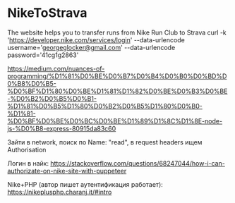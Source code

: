 # NikeToStrava
The website helps you to transfer runs from Nike Run Club to Strava
curl -k 'https://developer.nike.com/services/login' --data-urlencode username='georgeglocker@gmail.com' --data-urlencode password='41cg1g2863'



https://medium.com/nuances-of-programming/%D1%81%D0%BE%D0%B7%D0%B4%D0%B0%D0%BD%D0%B8%D0%B5-%D0%BF%D1%80%D0%BE%D1%81%D1%82%D0%BE%D0%B3%D0%BE-%D0%B2%D0%B5%D0%B1-%D1%81%D0%B5%D1%80%D0%B2%D0%B5%D1%80%D0%B0-%D1%81-%D0%BF%D0%BE%D0%BC%D0%BE%D1%89%D1%8C%D1%8E-node-js-%D0%B8-express-80915da83c60

Зайти в network, поиск по Name: "read", в request headers ищем Authorisation

Логин в найк:
https://stackoverflow.com/questions/68247044/how-i-can-authorizate-on-nike-site-with-puppeteer

Nike+PHP (автор пишет аутентификация работает):
https://nikeplusphp.charanj.it/#intro